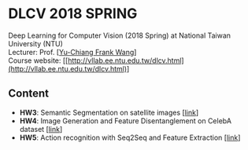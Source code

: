 # DLCV 2018 SPRING
Deep Learning for Computer Vision (2018 Spring) at National Taiwan University (NTU)  
Lecturer: Prof. [[Yu-Chiang Frank Wang](http://vllab.ee.ntu.edu.tw/members.html)]  
Course website: [[http://vllab.ee.ntu.edu.tw/dlcv.html](http://vllab.ee.ntu.edu.tw/dlcv.html)]

## Content
* **HW3**: Semantic Segmentation on satellite images [[link](https://github.com/benchang0424/DLCV2018SPRING/tree/master/hw3)] 
* **HW4**: Image Generation and Feature Disentanglement on CelebA dataset [[link](https://github.com/benchang0424/DLCV2018SPRING/tree/master/hw4)] 
* **HW5**: Action recognition with Seq2Seq and Feature Extraction [[link](https://github.com/benchang0424/DLCV2018SPRING/tree/master/hw5)]
